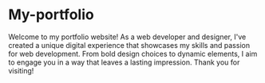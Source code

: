 # My-portfolio
Welcome to my portfolio website! As a web developer and designer, I've created a unique digital experience that showcases my skills and passion for web development. From bold design choices to dynamic elements, I aim to engage you in a way that leaves a lasting impression. Thank you for visiting!
